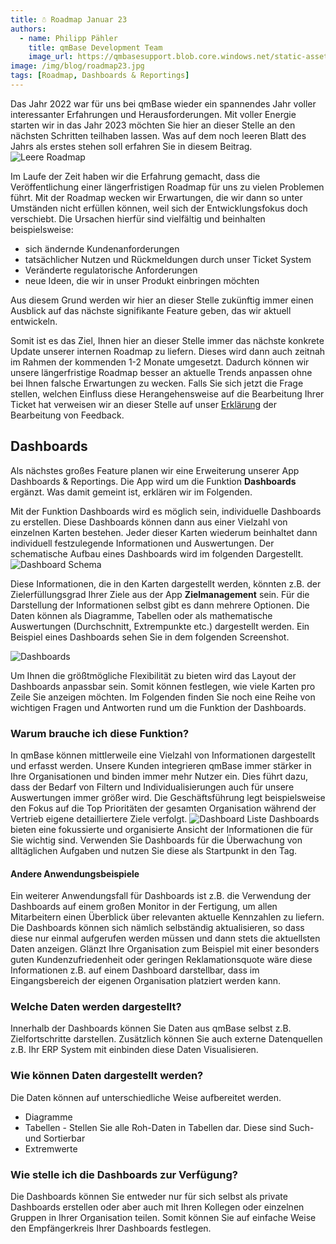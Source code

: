 ```yaml
---
title: ☃️ Roadmap Januar 23
authors:
  - name: Philipp Pähler
    title: qmBase Development Team
    image_url: https://qmbasesupport.blob.core.windows.net/static-assets/img/persons/paehler_round.png
image: /img/blog/roadmap23.jpg
tags: [Roadmap, Dashboards & Reportings]
---
```


Das Jahr 2022 war für uns bei qmBase wieder ein spannendes Jahr voller interessanter Erfahrungen und Herausforderungen.
Mit voller Energie starten wir in das Jahr 2023 möchten Sie hier an dieser Stelle an den nächsten Schritten teilhaben lassen.
Was auf dem noch leeren Blatt des Jahrs als erstes stehen soll erfahren Sie in diesem Beitrag.
![Leere Roadmap](/img/blog/roadmap-empty.jpg)

<!--truncate-->

Im Laufe der Zeit haben wir die Erfahrung gemacht, dass die Veröffentlichung einer längerfristigen Roadmap für uns zu vielen Problemen führt.
Mit der Roadmap wecken wir Erwartungen, die wir dann so unter Umständen nicht erfüllen können, weil sich der Entwicklungsfokus doch verschiebt.
Die Ursachen hierfür sind vielfältig und beinhalten beispielsweise:

- sich ändernde Kundenanforderungen
- tatsächlicher Nutzen und Rückmeldungen durch unser Ticket System
- Veränderte regulatorische Anforderungen
- neue Ideen, die wir in unser Produkt einbringen möchten

Aus diesem Grund werden wir hier an dieser Stelle zukünftig immer einen Ausblick auf das nächste signifikante Feature geben, das wir aktuell entwickeln.

Somit ist es das Ziel, Ihnen hier an dieser Stelle immer das nächste konkrete Update unserer internen Roadmap zu liefern. Dieses wird dann auch zeitnah im Rahmen der kommenden 1-2 Monate umgesetzt.
Dadurch können wir unsere längerfristige Roadmap besser an aktuelle Trends anpassen ohne bei Ihnen falsche Erwartungen zu wecken.
Falls Sie sich jetzt die Frage stellen, welchen Einfluss diese Herangehensweise auf die Bearbeitung Ihrer Ticket hat verweisen wir an dieser Stelle auf unser [Erklärung](/docs/feedback) der Bearbeitung von Feedback.

## Dashboards

Als nächstes großes Feature planen wir eine Erweiterung unserer App Dashboards & Reportings. Die App wird um die Funktion **Dashboards** ergänzt.
Was damit gemeint ist, erklären wir im Folgenden.

Mit der Funktion Dashboards wird es möglich sein, individuelle Dashboards zu erstellen.
Diese Dashboards können dann aus einer Vielzahl von einzelnen Karten bestehen. Jeder dieser Karten wiederum beinhaltet dann individuell festzulegende Informationen und Auswertungen.
Der schematische Aufbau eines Dashboards wird im folgenden Dargestellt.
![Dashboard Schema](https://caqadmin.blob.core.windows.net/public-screenshots/manual-screenshots/2023-01-19-Schema.png)

Diese Informationen, die in den Karten dargestellt werden, könnten z.B. der Zielerfüllungsgrad Ihrer Ziele aus der App **Zielmanagement** sein.
Für die Darstellung der Informationen selbst gibt es dann mehrere Optionen. Die Daten können als Diagramme, Tabellen oder als mathematische Auswertungen (Durchschnitt, Extrempunkte etc.) dargestellt werden.
Ein Beispiel eines Dashboards sehen Sie in dem folgenden Screenshot.

![Dashboards](https://caqadmin.blob.core.windows.net/public-screenshots/manual-screenshots/2023-01-19-custom-dashboard.png)

Um Ihnen die größtmögliche Flexibilität zu bieten wird das Layout der Dashboards anpassbar sein. Somit können festlegen, wie viele Karten pro Zeile Sie anzeigen möchten.
Im Folgenden finden Sie noch eine Reihe von wichtigen Fragen und Antworten rund um die Funktion der Dashboards.

### Warum brauche ich diese Funktion?

In qmBase können mittlerweile eine Vielzahl von Informationen dargestellt und erfasst werden.
Unsere Kunden integrieren qmBase immer stärker in Ihre Organisationen und binden immer mehr Nutzer ein.
Dies führt dazu, dass der Bedarf von Filtern und Individualisierungen auch für unsere Auswertungen immer größer wird.
Die Geschäftsführung legt beispielsweise den Fokus auf die Top Prioritäten der gesamten Organisation während der Vertrieb eigene detailliertere Ziele verfolgt.
![Dashboard Liste](https://caqadmin.blob.core.windows.net/public-screenshots/manual-screenshots/2023-01-19-dashboard-index.png)
Dashboards bieten eine fokussierte und organisierte Ansicht der Informationen die für Sie wichtig sind.
Verwenden Sie Dashboards für die Überwachung von alltäglichen Aufgaben und nutzen Sie diese als Startpunkt in den Tag.

#### Andere Anwendungsbeispiele

Ein weiterer Anwendungsfall für Dashboards ist z.B. die Verwendung der Dashboards auf einem großen Monitor in der Fertigung, um allen Mitarbeitern einen Überblick über relevanten aktuelle Kennzahlen zu liefern.
Die Dashboards können sich nämlich selbständig aktualisieren, so dass diese nur einmal aufgerufen werden müssen und dann stets die aktuellsten Daten anzeigen.
Glänzt Ihre Organisation zum Beispiel mit einer besonders guten Kundenzufriedenheit oder geringen Reklamationsquote wäre diese Informationen z.B. auf einem Dashboard darstellbar, dass im Eingangsbereich der eigenen Organisation platziert werden kann.

### Welche Daten werden dargestellt?

Innerhalb der Dashboards können Sie Daten aus qmBase selbst z.B. Zielfortschritte darstellen.
Zusätzlich können Sie auch externe Datenquellen z.B. Ihr ERP System mit einbinden diese Daten Visualisieren.

### Wie können Daten dargestellt werden?

Die Daten können auf unterschiedliche Weise aufbereitet werden.

- Diagramme
- Tabellen - Stellen Sie alle Roh-Daten in Tabellen dar. Diese sind Such- und Sortierbar
- Extremwerte

### Wie stelle ich die Dashboards zur Verfügung?

Die Dashboards können Sie entweder nur für sich selbst als private Dashboards erstellen oder aber auch mit Ihren Kollegen oder einzelnen Gruppen in Ihrer Organisation teilen.
Somit können Sie auf einfache Weise den Empfängerkreis Ihrer Dashboards festlegen.
